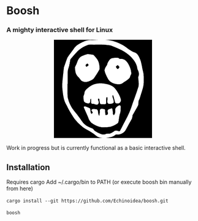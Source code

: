 # Boosh
### A mighty interactive shell for Linux

<p align="center">
    <img src="https://github.com/Echinoidea/boosh/blob/master/docs/github/images/boosh-logo.png" alt="boosh logo" width="256" height="256"/>
</p>

Work in progress but is currently functional as a basic interactive shell.

## Installation
Requires cargo
Add ~/.cargo/bin to PATH (or execute boosh bin manually from here)

`cargo install --git https://github.com/Echinoidea/boosh.git`

`boosh`
